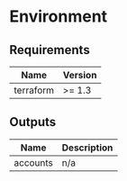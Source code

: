 # Environment

<!-- BEGIN_TF_AUTOGENERATED_DOCS -->
## Requirements

| Name | Version |
|------|---------|
| terraform | >= 1.3 |







## Outputs

| Name | Description |
|------|-------------|
| accounts | n/a |
<!-- END_TF_AUTOGENERATED_DOCS -->
